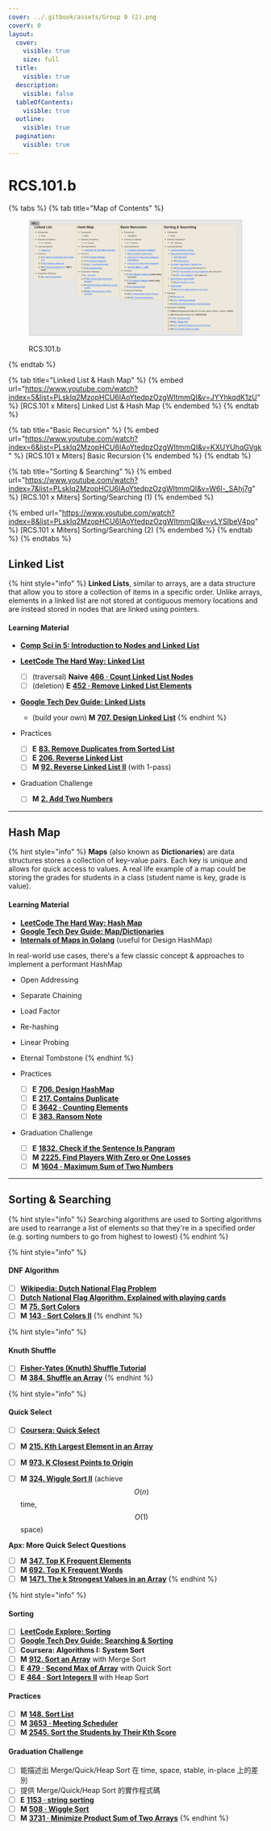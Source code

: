 ```yaml
---
cover: ../.gitbook/assets/Group 9 (2).png
coverY: 0
layout:
  cover:
    visible: true
    size: full
  title:
    visible: true
  description:
    visible: false
  tableOfContents:
    visible: true
  outline:
    visible: true
  pagination:
    visible: true
---
```


# RCS.101.b

{% tabs %}
{% tab title="Map of Contents" %}
<figure><img src="../.gitbook/assets/image (8).png" alt=""><figcaption><p>RCS.101.b</p></figcaption></figure>
{% endtab %}

{% tab title="Linked List & Hash Map" %}
{% embed url="https://www.youtube.com/watch?index=5&list=PLskIq2MzopHCU6IAoYtedpzOzgWItmmQI&v=JYYhkqdK1zU" %}
\[RCS.101 x Miters] Linked List & Hash Map
{% endembed %}
{% endtab %}

{% tab title="Basic Recursion" %}
{% embed url="https://www.youtube.com/watch?index=6&list=PLskIq2MzopHCU6IAoYtedpzOzgWItmmQI&v=KXUYUhqGVgk" %}
\[RCS.101 x Miters] Basic Recursion
{% endembed %}
{% endtab %}

{% tab title="Sorting & Searching" %}
{% embed url="https://www.youtube.com/watch?index=7&list=PLskIq2MzopHCU6IAoYtedpzOzgWItmmQI&v=W6l-_SAhj7g" %}
\[RCS.101 x Miters] Sorting/Searching (1)
{% endembed %}

{% embed url="https://www.youtube.com/watch?index=8&list=PLskIq2MzopHCU6IAoYtedpzOzgWItmmQI&v=yLYSIbeV4po" %}
\[RCS.101 x Miters] Sorting/Searching (2)
{% endembed %}
{% endtab %}
{% endtabs %}

## Linked List

{% hint style="info" %}
**Linked Lists**, similar to arrays, are a data structure that allow you to store a collection of items in a specific order. Unlike arrays, elements in a linked list are not stored at contiguous memory locations and are instead stored in nodes that are linked using pointers.



#### Learning Material

* [**Comp Sci in 5: Introduction to Nodes and Linked List**](https://www.youtube.com/watch?v=m40pUS58i7k)
* [**LeetCode The Hard Way: Linked List**](https://leetcodethehardway.com/tutorials/basic-topics/linked-list)
  * [ ] (traversal) **Naive** [**466 · Count Linked List Nodes**](https://www.lintcode.com/problem/466/?showListFe=true\&page=1\&problemTypeId=2\&tagIds=362\&ordering=level\&pageSize=50)
  * [ ] (deletion) **E** [**452 · Remove Linked List Elements**](https://www.lintcode.com/problem/452/?showListFe=true\&page=1\&problemTypeId=2\&tagIds=362\&ordering=level\&pageSize=50)
* [**Google Tech Dev Guide: Linked Lists**](https://techdevguide.withgoogle.com/paths/data-structures-and-algorithms/#sequence-2)
  * (build your own) **M** [**707. Design Linked List**](https://leetcode.com/problems/design-linked-list/)
{% endhint %}

* Practices
  * [ ] **E** [**83. Remove Duplicates from Sorted List**](https://leetcode.com/problems/remove-duplicates-from-sorted-list/)
  * [ ] **E** [**206. Reverse Linked List**](https://leetcode.com/problems/reverse-linked-list/)
  * [ ] **M** [**92. Reverse Linked List II**](https://leetcode.com/problems/reverse-linked-list-ii/) (with 1-pass)
* Graduation Challenge
  * [ ] **M** [**2. Add Two Numbers**](https://leetcode.com/problems/add-two-numbers/)

***

## Hash Map

{% hint style="info" %}
**Maps** (also known as **Dictionaries**) are data structures stores a collection of key-value pairs. Each key is unique and allows for quick access to values. A real life example of a map could be storing the grades for students in a class (student name is key, grade is value).



#### Learning Material

* [**LeetCode The Hard Way: Hash Map**](https://leetcodethehardway.com/tutorials/basic-topics/hash-map)
* [**Google Tech Dev Guide: Map/Dictionaries**](https://techdevguide.withgoogle.com/paths/data-structures-and-algorithms/#linear)
* [**Internals of Maps in Golang**](https://www.youtube.com/watch?v=ACQs6mdylxo) (useful for Design HashMap)



In real-world use cases, there's a few classic concept & approaches to implement a performant HashMap

* Open Addressing
* Separate Chaining
* Load Factor
* Re-hashing
* Linear Probing
* Eternal Tombstone
{% endhint %}

* Practices
  * [ ] **E** [**706. Design HashMap**](https://leetcode.com/problems/design-hashmap/)
  * [ ] **E** [**217. Contains Duplicate**](https://leetcode.com/problems/contains-duplicate/)
  * [ ] **E** [**3642 · Counting Elements**](https://www.lintcode.com/problem/3642/)
  * [ ] **E** [**383. Ransom Note**](https://leetcode.com/problems/ransom-note/)
* Graduation Challenge
  * [ ] **E** [**1832. Check if the Sentence Is Pangram**](https://leetcode.com/problems/check-if-the-sentence-is-pangram/)
  * [ ] **M** [**2225. Find Players With Zero or One Losses**](https://leetcode.com/problems/find-players-with-zero-or-one-losses/)
  * [ ] **M** [**1604 · Maximum Sum of Two Numbers**](https://www.lintcode.com/problem/1604/)

***

## Sorting & Searching

{% hint style="info" %}
Searching algorithms are used to Sorting algorithms are used to rearrange a list of elements so that they're in a specified order (e.g. sorting numbers to go from highest to lowest)
{% endhint %}

{% hint style="info" %}
#### DNF Algorithm&#x20;

* [ ] [**Wikipedia: Dutch National Flag Problem**](https://en.wikipedia.org/wiki/Dutch\_national\_flag\_problem)
* [ ] [**Dutch National Flag Algorithm. Explained with playing cards**](https://www.youtube.com/watch?v=9pdkbqGwUhs)
* [ ] **M** [**75. Sort Colors**](https://leetcode.com/problems/sort-colors/)
* [ ] **M** [**143 · Sort Colors II**](https://www.lintcode.com/problem/143/)
{% endhint %}

{% hint style="info" %}
#### Knuth Shuffle

* [ ] [**Fisher-Yates (Knuth) Shuffle Tutorial**](https://www.youtube.com/watch?v=tLxBwSL3lPQ)
* [ ] **M** [**384. Shuffle an Array**](https://leetcode.com/problems/shuffle-an-array/)
{% endhint %}

{% hint style="info" %}
#### Quick Select

* [ ] [**Coursera: Quick Select**](https://www.coursera.org/learn/algorithms-part1/lecture/UQxFT/selection)
* [ ] **M** [**215. Kth Largest Element in an Array**](https://leetcode.com/problems/kth-largest-element-in-an-array/)
* [ ] **M** [**973. K Closest Points to Origin**](https://leetcode.com/problems/k-closest-points-to-origin/)
* [ ] **M** [**324. Wiggle Sort II**](https://leetcode.com/problems/wiggle-sort-ii/) (achieve $$O(n)$$ time, $$O(1)$$ space)



**Apx: More Quick Select Questions**

* [ ] **M** [**347. Top K Frequent Elements**](https://leetcode.com/problems/top-k-frequent-elements/)
* [ ] **M** [**692. Top K Frequent Words**](https://leetcode.com/problems/top-k-frequent-words/)
* [ ] **M** [**1471. The k Strongest Values in an Array**](https://leetcode.com/problems/the-k-strongest-values-in-an-array/)
{% endhint %}

{% hint style="info" %}
#### Sorting

* [ ] [**LeetCode Explore: Sorting**](https://leetcode.com/explore/learn/card/sorting/)
* [ ] [**Google Tech Dev Guide: Searching & Sorting**](https://techdevguide.withgoogle.com/paths/data-structures-and-algorithms/#sequence-8)
* [ ] **Coursera: Algorithms I: System Sort**
* [ ] **M** [**912. Sort an Array**](https://leetcode.com/problems/sort-an-array/) with Merge Sort
* [ ] **E** [**479 · Second Max of Array**](https://www.lintcode.com/problem/479/?\_from=problem\_tag\&fromId=383) with Quick Sort
* [ ] **E** [**464 · Sort Integers II**](https://www.lintcode.com/problem/464/description) with Heap Sort

#### Practices

* [ ] **M** [**148. Sort List**](https://leetcode.com/problems/sort-list/)
* [ ] **M** [**3653 · Meeting Scheduler**](https://www.lintcode.com/problem/3653/?\_from=problem\_tag\&fromId=383)
* [ ] **M** [**2545. Sort the Students by Their Kth Score**](https://leetcode.com/problems/sort-the-students-by-their-kth-score/)

#### Graduation Challenge

* [ ] 能描述出 Merge/Quick/Heap Sort 在 time, space, stable, in-place 上的差別
* [ ] 提供 Merge/Quick/Heap Sort 的實作程式碼
* [ ] **E** [**1153 · string sorting**](https://www.lintcode.com/problem/1153/?showListFe=true\&page=1\&problemTypeId=2\&tagIds=383\&level=1\&ordering=id\&pageSize=50)
* [ ] **M** [**508 · Wiggle Sort**](https://www.lintcode.com/problem/508/?showListFe=true\&page=1\&problemTypeId=2\&tagIds=383\&level=2\&ordering=level\&pageSize=50)
* [ ] **M** [**3731 · Minimize Product Sum of Two Arrays**](https://www.lintcode.com/problem/3731/description)
{% endhint %}

